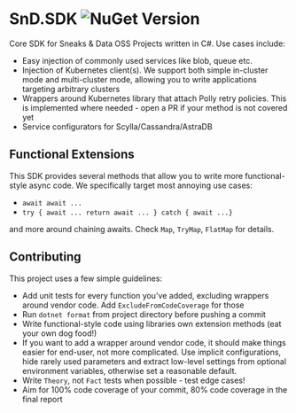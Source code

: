 # SnD.SDK ![NuGet Version](https://img.shields.io/nuget/v/SnD.Sdk)

Core SDK for Sneaks & Data OSS Projects written in C#. Use cases include:
- Easy injection of commonly used services like blob, queue etc.
- Injection of Kubernetes client(s). We support both simple in-cluster mode and multi-cluster mode, allowing you to write applications targeting arbitrary clusters
- Wrappers around Kubernetes library that attach Polly retry policies. This is implemented where needed - open a PR if your method is not covered yet
- Service configurators for Scylla/Cassandra/AstraDB

## Functional Extensions

This SDK provides several methods that allow you to write more functional-style async code. We specifically target most annoying use cases:
- `await await ...`
- `try { await ... return await ... } catch { await ...}`

and more around chaining awaits. Check `Map`, `TryMap`, `FlatMap` for details.

## Contributing

This project uses a few simple guidelines:

- Add unit tests for every function you've added, excluding wrappers around vendor code. Add `ExcludeFromCodeCoverage` for those
- Run `dotnet format` from project directory before pushing a commit
- Write functional-style code using libraries own extension methods (eat your own dog food!)
- If you want to add a wrapper around vendor code, it should make things easier for end-user, not more complicated. Use implicit configurations, hide rarely used parameters and extract low-level settings from optional environment variables, otherwise set a reasonable default.
- Write `Theory`, not `Fact` tests when possible - test edge cases!
- Aim for 100% code coverage of your commit, 80% code coverage in the final report

